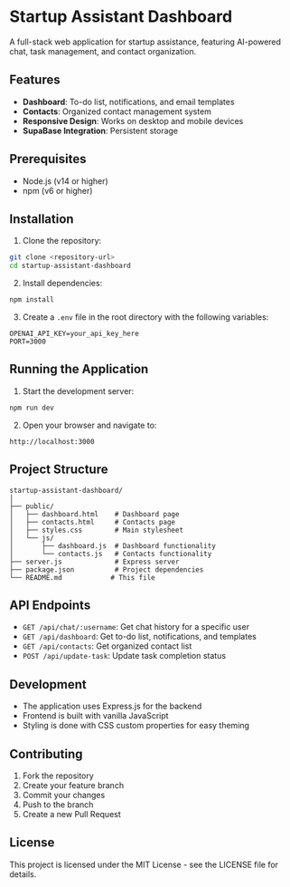 # Startup Assistant Dashboard

A full-stack web application for startup assistance, featuring AI-powered chat, task management, and contact organization.

## Features

- **Dashboard**: To-do list, notifications, and email templates
- **Contacts**: Organized contact management system
- **Responsive Design**: Works on desktop and mobile devices
- **SupaBase Integration**: Persistent storage

## Prerequisites

- Node.js (v14 or higher)
- npm (v6 or higher)

## Installation

1. Clone the repository:
```bash
git clone <repository-url>
cd startup-assistant-dashboard
```

2. Install dependencies:
```bash
npm install
```

3. Create a `.env` file in the root directory with the following variables:
```
OPENAI_API_KEY=your_api_key_here
PORT=3000
```

## Running the Application

1. Start the development server:
```bash
npm run dev
```

2. Open your browser and navigate to:
```
http://localhost:3000
```

## Project Structure

```
startup-assistant-dashboard/
│
├── public/
│   ├── dashboard.html    # Dashboard page
│   ├── contacts.html     # Contacts page
│   ├── styles.css        # Main stylesheet
│   └── js/
│       ├── dashboard.js  # Dashboard functionality
│       └── contacts.js   # Contacts functionality
├── server.js             # Express server
├── package.json          # Project dependencies
└── README.md            # This file
```

## API Endpoints

- `GET /api/chat/:username`: Get chat history for a specific user
- `GET /api/dashboard`: Get to-do list, notifications, and templates
- `GET /api/contacts`: Get organized contact list
- `POST /api/update-task`: Update task completion status

## Development

- The application uses Express.js for the backend
- Frontend is built with vanilla JavaScript
- Styling is done with CSS custom properties for easy theming

## Contributing

1. Fork the repository
2. Create your feature branch
3. Commit your changes
4. Push to the branch
5. Create a new Pull Request

## License

This project is licensed under the MIT License - see the LICENSE file for details. 